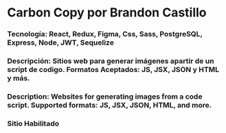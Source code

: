 # Carbon Copy por Brandon Castillo

### Tecnología: React, Redux, Figma, Css, Sass, PostgreSQL, Express, Node, JWT, Sequelize

### Descripción: Sitios web para generar imágenes apartir de un script de codigo. Formatos Aceptados: JS, JSX, JSON y HTML y más.

### Description: Websites for generating images from a code script. Supported formats: JS, JSX, JSON, HTML, and more.

### Sitio Habilitado

